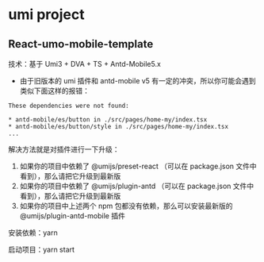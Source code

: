 # umi project 
## React-umo-mobile-template

技术：基于 Umi3 + DVA + TS + Antd-Mobile5.x

- 由于旧版本的 umi 插件和 antd-mobile v5 有一定的冲突，所以你可能会遇到类似下面这样的报错：
```
These dependencies were not found:

* antd-mobile/es/button in ./src/pages/home-my/index.tsx
* antd-mobile/es/button/style in ./src/pages/home-my/index.tsx
...
```
解决方法就是对插件进行一下升级：

1. 如果你的项目中依赖了 @umijs/preset-react （可以在 package.json 文件中看到），那么请把它升级到最新版
2. 如果你的项目中依赖了 @umijs/plugin-antd （可以在 package.json 文件中看到），那么请把它升级到最新版
3. 如果你的项目中上述两个 npm 包都没有依赖，那么可以安装最新版的 @umijs/plugin-antd-mobile 插件

安装依赖：yarn

启动项目：yarn start
